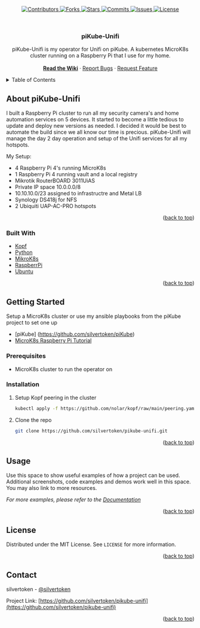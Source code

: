 <div id="top"></div>
<!--
*** Thanks for checking out the Best-README-Template. If you have a suggestion
*** that would make this better, please fork the repo and create a pull request
*** or simply open an issue with the tag "enhancement".
*** Don't forget to give the project a star!
*** Thanks again! Now go create something AMAZING! :D
-->

<p align="center">
	<a href="https://github.com/silvertoken/pikube-unifi/graphs/contributors">
    	<img src="https://shields.io/github/contributors/silvertoken/pikube-unifi.svg?style=plastic" alt="Contributors">
	</a>
	<a href="https://github.com/silvertoken/pikube-unifi/network/members">
    	<img src="https://shields.io/github/forks/silvertoken/pikube-unifi.svg?style=plastic" alt="Forks">
	</a>
	<a href="https://github.com/silvertoken/pikube-unifi/stargazers">
    	<img src="https://shields.io/github/stars/silvertoken/pikube-unifi.svg?style=plastic" alt="Stars">
	</a>
	<a href="https://github.com/silvertoken/pikube-unifi/pulse">
    	<img src="https://shields.io/github/commit-activity/m/silvertoken/pikube-unifi.svg?style=plastic" alt="Commits">
	</a>
	<a href="https://github.com/silvertoken/pikube-unifi/issues">
    	<img src="https://shields.io/github/issues/silvertoken/pikube-unifi.svg?style=plastic" alt="Issues">
	</a>
	<a href="https://github.com/silvertoken/pikube-unifi/blob/master/LICENSE">
    	<img src="https://shields.io/github/license/silvertoken/pikube-unifi.svg?style=plastic" alt="License">
	</a>
</p>

<!-- PROJECT LOGO -->
<br />
<div align="center">

  <h3 align="center">piKube-Unifi</h3>

  <p align="center">
    piKube-Unifi is my operator for Unifi on piKube. A kubernetes MicroK8s cluster running on a Raspberry Pi that I use for my home.
    <br />
    <br />
	<a href="https://github.com/silvertoken/piKube-unifi/wiki"><strong>Read the Wiki</strong></a>
	·
    <a href="https://github.com/silvertoken/piKube-unifi/issues">Report Bugs</a>
    ·
    <a href="https://github.com/silvertoken/piKube-unifi/issues">Request Feature</a>
  </p>
</div>

<!-- TABLE OF CONTENTS -->
<details>
  <summary>Table of Contents</summary>
  <ol>
    <li>
      <a href="#About-piKube-Unifi">About piKube-Unifi</a>
      <ul>
        <li><a href="#built-with">Built With</a></li>
      </ul>
    </li>
    <li>
      <a href="#getting-started">Getting Started</a>
      <ul>
        <li><a href="#prerequisites">Prerequisites</a></li>
        <li><a href="#installation">Installation</a></li>
      </ul>
    </li>
    <li><a href="#usage">Usage</a></li>
    <li><a href="#license">License</a></li>
    <li><a href="#contact">Contact</a></li>
  </ol>
</details>

<!-- ABOUT piKube-Unifi -->
## About piKube-Unifi

I built a Raspberry Pi cluster to run all my security camera's and home automation services on 5 devices.  It started to become a little tedious to update and deploy new versions as needed.  I decided it would be best to automate the build since we all know our time is precious.  piKube-Unifi will manage the day 2 day operation and setup of the Unifi services for all my hotspots.

My Setup:
* 4 Raspberry Pi 4's running MicroK8s
* 1 Raspberry Pi 4 running vault and a local registry
* Mikrotik RouterBOARD 3011UiAS
* Private IP space 10.0.0.0/8
* 10.10.10.0/23 assigned to infrastructre and Metal LB
* Synology DS418j for NFS
* 2 Ubiquiti UAP-AC-PRO hotspots

<p align="right">(<a href="#top">back to top</a>)</p>

### Built With

* [Kopf](https://kopf.readthedocs.io/en/stable/)
* [Python](https://www.python.org/)
* [MikroK8s](https://microk8s.io/)
* [RaspberrPi](https://www.raspberrypi.org/)
* [Ubuntu](https://ubuntu.com/download/raspberry-pi)

<p align="right">(<a href="#top">back to top</a>)</p>

<!-- GETTING STARTED -->
## Getting Started

Setup a MicroK8s cluster or use my ansible playbooks from the piKube project to set one up

* [piKube] (https://github.com/silvertoken/piKube)
* [MicroK8s Raspberry Pi Tutorial](https://ubuntu.com/tutorials/how-to-kubernetes-cluster-on-raspberry-pi#1-overview)

### Prerequisites

* MicroK8s cluster to run the operator on

### Installation

1. Setup Kopf peering in the cluster
	```sh
	kubectl apply -f https://github.com/nolar/kopf/raw/main/peering.yaml
	```

2. Clone the repo
   ```sh
   git clone https://github.com/silvertoken/pikube-unifi.git
   ```

<p align="right">(<a href="#top">back to top</a>)</p>

<!-- USAGE EXAMPLES -->
## Usage

Use this space to show useful examples of how a project can be used. Additional screenshots, code examples and demos work well in this space. You may also link to more resources.

_For more examples, please refer to the [Documentation](https://github.com/silvertoken/pikube-unifi/wiki)_

<p align="right">(<a href="#top">back to top</a>)</p>

<!-- LICENSE -->
## License

Distributed under the MIT License. See `LICENSE` for more information.

<p align="right">(<a href="#top">back to top</a>)</p>

<!-- CONTACT -->
## Contact

silvertoken - [@silvertoken](https://github.com/silvertoken)

Project Link: [https://github.com/silvertoken/pikube-unifi](https://github.com/silvertoken/pikube-unifi)

<p align="right">(<a href="#top">back to top</a>)</p>

<!-- MARKDOWN LINKS & IMAGES -->
<!-- https://www.markdownguide.org/basic-syntax/#reference-style-links -->
[contributors-shield]: https://shields.io/github/contributors/silvertoken/ppikube-unifisvg?style=plastic
[contributors-url]: https://github.com/silvertoken/pikube-unifi/graphs/contributors
[forks-shield]: https://shields.io/github/forks/silvertoken/pikube-unifi.svg?style=plastic
[forks-url]: https://github.com/silvertoken/pikube-unifi/network/members
[stars-shield]: https://shields.io/github/stars/silvertoken/pikube-unifi.svg?style=plastic
[stars-url]: https://github.com/silvertoken/pikube-unifi/stargazers
[issues-shield]: https://shields.io/github/issues/silvertoken/pikube-unifi.svg?style=plastic
[issues-url]: https://github.com/silvertoken/pikube-unifi/issues
[license-shield]: https://shields.io/github/license/silvertoken/pikube-unifi.svg?style=plastic
[license-url]: https://github.com/silvertoken/pikube-unifi/blob/master/LICENSE.txt
[commits-shield]: https://shields.io/github/commit-activity/m/silvertoken/pikube-unifi.svg?style=plastic
[commits-url]: hhttps://github.com/silvertoken/pikube-unifi/pulse